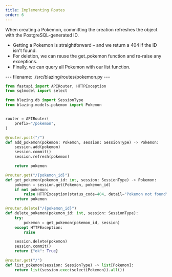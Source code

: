 ```yaml
---
title: Implementing Routes
order: 6
---
```


When creating a Pokemon, committing the creation refreshes the object with the PostgreSQL-generated ID.
- Getting a Pokemon is straightforward – and we return a 404 if the ID isn't found.
- For deletion, we can reuse the get_pokemon function and re-raise any exceptions.
- Finally, we can query all Pokemon with our list function.

--- filename: ./src/blazing/routes/pokemon.py ---
```python
from fastapi import APIRouter, HTTPException
from sqlmodel import select

from blazing.db import SessionType
from blazing.models.pokemon import Pokemon


router = APIRouter(
    prefix="/pokemon",
)

@router.post("/")
def add_pokemon(pokemon: Pokemon, session: SessionType) -> Pokemon:
    session.add(pokemon)
    session.commit()
    session.refresh(pokemon)

    return pokemon

@router.get("/{pokemon_id}")
def get_pokemon(pokemon_id: int, session: SessionType) -> Pokemon:
    pokemon = session.get(Pokemon, pokemon_id)
    if not pokemon:
        raise HTTPException(status_code=404, detail="Pokemon not found")
    return pokemon

@router.delete("/{pokemon_id}")
def delete_pokemon(pokemon_id: int, session: SessionType):
    try:
        pokemon = get_pokemon(pokemon_id, session)
    except HTTPException:
        raise

    session.delete(pokemon)
    session.commit()
    return {"ok": True}

@router.get("/")
def list_pokemon(session: SessionType) -> list[Pokemon]:
    return list(session.exec(select(Pokemon)).all())
```
